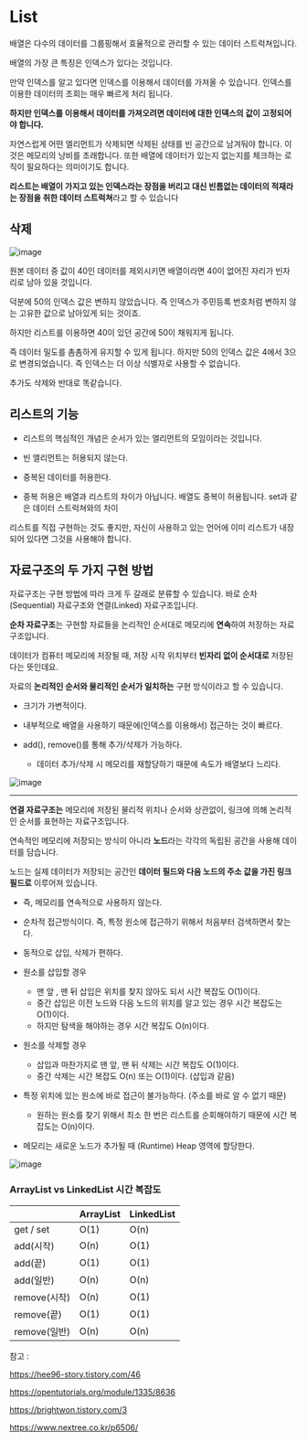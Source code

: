 # List

배열은 다수의 데이터를 그룹핑해서 효율적으로 관리할 수 있는 데이터 스트럭쳐입니다.

배열의 가장 큰 특징은 인덱스가 있다는 것입니다. 

만약 인덱스를 알고 있다면 인덱스를 이용해서 데이터를 가져올 수 있습니다. 인덱스를 이용한 데이터의 조회는 매우 빠르게 처리 됩니다. 

**하지만 인덱스를 이용해서 데이터를 가져오려면 데이터에 대한 인덱스의 값이 고정되어야 합니다.**

자연스럽게 어떤 엘리먼트가 삭제되면 삭제된 상태를 빈 공간으로 남겨둬야 합니다. 이것은 메모리의 낭비를 초래합니다. 또한 배열에 데이터가 있는지 없는지를 체크하는 로직이 필요하다는 의미이기도 합니다.

**리스트는 배열이 가지고 있는 인덱스라는 장점을 버리고 대신 빈틈없는 데이터의 적재라는 장점을 취한 데이터 스트럭쳐**라고 할 수 있습니다

## 삭제

![image](https://user-images.githubusercontent.com/47075043/154861416-35c54e5c-a07d-4eb9-bf4e-44106f73ee38.png)

원본 데이터 중 값이 40인 데이터를 제외시키면 배열이라면 40이 없어진 자리가 빈자리로 남아 있을 것입니다.

덕분에 50의 인덱스 값은 변하지 않았습니다. 즉 인덱스가 주민등록 번호처럼 변하지 않는 고유한 값으로 남아있게 되는 것이죠.

하지만 리스트를 이용하면 40이 있던 공간에 50이 채워지게 됩니다.

즉 데이터 밀도를 촘촘하게 유지할 수 있게 됩니다. 하지만 50의 인덱스 값은 4에서 3으로 변경되었습니다. 즉 인덱스는 더 이상 식별자로 사용할 수 없습니다.

추가도 삭제와 반대로 똑같습니다.

## 리스트의 기능
- 리스트의 핵심적인 개념은 순서가 있는 엘리먼트의 모임이라는 것입니다. 

- 빈 엘리먼트는 허용되지 않는다.

- 중복된 데이터를 허용한다.

- 중복 허용은 배열과 리스트의 차이가 아닙니다. 배열도 중복이 허용됩니다. set과 같은 데이터 스트럭쳐와의 차이


리스트를 직접 구현하는 것도 좋지만, 자신이 사용하고 있는 언어에 이미 리스트가 내장되어 있다면 그것을 사용해야 합니다. 

## 자료구조의 두 가지 구현 방법

자료구조는 구현 방법에 따라 크게 두 갈래로 분류할 수 있습니다.
바로 순차(Sequential) 자료구조와 연결(Linked) 자료구조입니다.

**순차 자료구조**는 구현할 자료들을 논리적인 순서대로 메모리에 **연속**하여 저장하는 자료구조입니다.

데이터가 컴퓨터 메모리에 저장될 때, 저장 시작 위치부터 **빈자리 없이 순서대로** 저장된다는 뜻인데요.
 
자료의 **논리적인 순서와 물리적인 순서가 일치하는** 구현 방식이라고 할 수 있습니다.

- 크기가 가변적이다.

- 내부적으로 배열을 사용하기 때문에(인덱스를 이용해서) 접근하는 것이 빠르다.

- add(), remove()를 통해 추가/삭제가 가능하다.
    - 데이터 추가/삭제 시 메모리를 재할당하기 때문에 속도가 배열보다 느리다.

![image](https://img1.daumcdn.net/thumb/R1280x0/?scode=mtistory2&fname=https%3A%2F%2Fblog.kakaocdn.net%2Fdn%2F8GlEl%2FbtquuJp5dJr%2FaN5jFc2e4DMBkKuxjelzvK%2Fimg.png)

---

**연결 자료구조는** 메모리에 저장된 물리적 위치나 순서와 상관없이, 링크에 의해 논리적인 순서를 표현하는 자료구조입니다.

연속적인 메모리에 저장되는 방식이 아니라 **노드**라는 각각의 독립된 공간을 사용해 데이터를 담습니다.

노드는 실제 데이터가 저장되는 공간인 **데이터 필드와 다음 노드의 주소 값을 가진 링크 필드로** 이루어져 있습니다.

- 즉, 메모리를 연속적으로 사용하지 않는다. 

- 순차적 접근방식이다. 즉, 특정 원소에 접근하기 위해서 처음부터 검색하면서 찾는다. 

- 동적으로 삽입, 삭제가 편하다.

- 원소를 삽입할 경우
    - 맨 앞 , 맨 뒤 삽입은 위치를 찾지 않아도 되서 시간 복잡도 O(1)이다.
    - 중간 삽입은 이전 노드와 다음 노드의 위치를 알고 있는 경우 시간 복잡도는 O(1)이다.
    - 하지만 탐색을 해야하는 경우 시간 복잡도 O(n)이다.

- 원소를 삭제할 경우
    - 삽입과 마찬가지로 맨 앞, 맨 뒤 삭제는 시간 복잡도 O(1)이다.
    - 중간 삭제는 시간 복잡도 O(n) 또는 O(1)이다. (삽입과 같음)

- 특정 위치에 있는 원소에 바로 접근이 불가능하다. (주소를 바로 알 수 없기 때문)
    - 원하는 원소를 찾기 위해서 최소 한 번은 리스트를 순회해야하기 때문에 시간 복잡도는 O(n)이다.

- 메모리는 새로운 노드가 추가될 때 (Runtime) Heap 영역에 할당한다.

![image](https://img1.daumcdn.net/thumb/R1280x0/?scode=mtistory2&fname=https%3A%2F%2Fblog.kakaocdn.net%2Fdn%2Fl0VVL%2FbtquxsmG8P6%2Fnxm8KVIBfzq4LttQHf2CvK%2Fimg.png)

### ArrayList vs LinkedList 시간 복잡도

|| 	ArrayList|	LinkedList|
|---|---|---|
|get / set	|O(1)	|O(n)|
|add(시작)	|O(n)	|O(1)|
|add(끝)	|O(1)	|O(1)|
|add(일반)	|O(n)	|O(n)|
|remove(시작)|	O(n)|	O(1)|
|remove(끝)	|O(1)	|O(1)|
|remove(일반)	|O(n)|	O(n)|

참고 : 

https://hee96-story.tistory.com/46

https://opentutorials.org/module/1335/8636

https://brightwon.tistory.com/3

https://www.nextree.co.kr/p6506/
